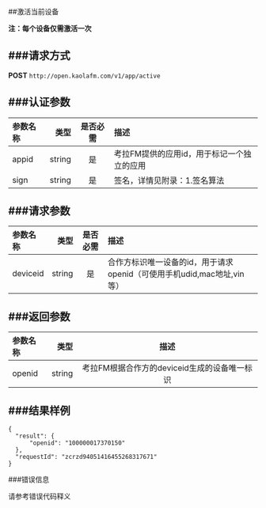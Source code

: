##激活当前设备

**注：每个设备仅需激活一次**

###请求方式
---

**POST** `http://open.kaolafm.com/v1/app/active`<br>

###认证参数
---
| 参数名称 | 类型    | 是否必需 |描述
|:------- |-------:|:------:|:----|
| appid   | string |   是   |考拉FM提供的应用id，用于标记一个独立的应用
| sign    | string |   是   |签名，详情见附录：1.签名算法


###请求参数
---

| 参数名称 | 类型    | 是否必需 |描述
|:------- |-------:|:------:|:----|
| deviceid  | string |   是   |合作方标识唯一设备的id，用于请求openid（可使用手机udid,mac地址,vin等）

###返回参数
---

| 参数名称 | 类型    | 描述 
|:------- |-------:|:------:|
| openid   | string |   考拉FM根据合作方的deviceid生成的设备唯一标识  |

###结果样例
---
    {
      "result": {
          "openid": "100000017370150"
      },
      "requestId": "zcrzd94051416455268317671"
    }

    


###错误信息

请参考错误代码释义
